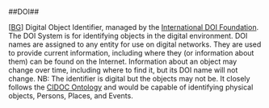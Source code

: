 ##DOI##

\[[BG](SOURCES.md#BG)\] Digital Object Identifier, managed by the [International DOI Foundation](http://www.doi.org/). The DOI System is for identifying objects in the digital environment. DOI names are assigned to any entity for use on digital networks. They are used to provide current information, including where they (or information about them) can be found on the Internet. Information about an object may change over time, including where to find it, but its DOI name will not change. NB: The identifier is digital but the objects may not be. It closely follows the [CIDOC Ontology](http://www.cidoc-crm.org/) and would be capable of identifying physical objects, Persons, Places, and Events.
